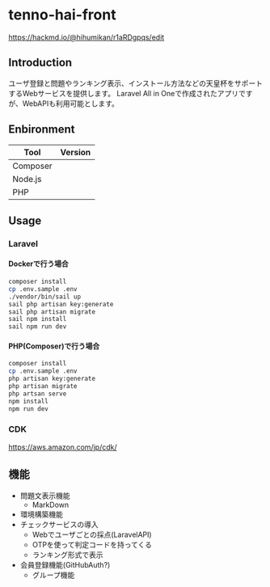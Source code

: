 # tenno-hai-front

https://hackmd.io/@hihumikan/r1aRDgpqs/edit

## Introduction

ユーザ登録と問題やランキング表示、インストール方法などの天皇杯をサポートするWebサービスを提供します。
Laravel All in Oneで作成されたアプリですが、WebAPIも利用可能とします。

## Enbironment

| Tool     | Version |
| -------- | ------- |
| Composer |         |
| Node.js  |         |
| PHP      |         |

## Usage

### Laravel

#### Dockerで行う場合

```bash
composer install
cp .env.sample .env
./vendor/bin/sail up
sail php artisan key:generate
sail php artisan migrate
sail npm install
sail npm run dev
```

#### PHP(Composer)で行う場合

```bash
composer install
cp .env.sample .env
php artisan key:generate
php artisan migrate
php artsan serve
npm install
npm run dev
```

### CDK

https://aws.amazon.com/jp/cdk/

## 機能

- 問題文表示機能
    - MarkDown
- 環境構築機能 
- チェックサービスの導入
    - Webでユーザごとの採点(LaravelAPI)
    - OTPを使って判定コードを持ってくる
    - ランキング形式で表示
- 会員登録機能(GitHubAuth?)
    - グループ機能

